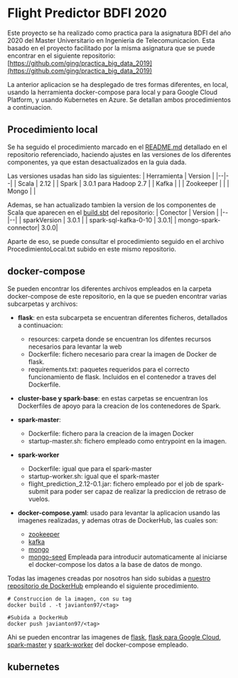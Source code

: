 # Flight Predictor BDFI 2020
Este proyecto se ha realizado como practica para la asignatura BDFI del año 2020 del Master Universitario en Ingenieria de Telecomunicacion. Esta basado en el proyecto facilitado por la misma asignatura que se puede encontrar en el siguiente repositorio: [https://github.com/ging/practica_big_data_2019](https://github.com/ging/practica_big_data_2019)

La anterior aplicacion se ha desplegado de tres formas diferentes, en local, usando la herramienta docker-compose para local y para Google Cloud Platform, y usando Kubernetes en Azure. Se detallan ambos procedimientos a continuacion.

## Procedimiento local
Se ha seguido el procedimiento marcado en el [README.md](https://github.com/ging/practica_big_data_2019/blob/master/README.md) detallado en el repositorio referenciado, haciendo ajustes en las versiones de los diferentes componentes, ya que estan desactualizados en la guia dada.

Las versiones usadas han sido las siguientes:
| Herramienta | Version |
|--|--|
| Scala | 2.12 |
| Spark | 3.0.1 para Hadoop 2.7 |
| Kafka |  |
| Zookeeper |  |
| Mongo |  |

Ademas, se han actualizado tambien la version de los componentes de Scala que aparecen en el [build.sbt](https://github.com/ging/practica_big_data_2019/blob/master/flight_prediction/build.sbt)  del repositorio:
| Conector | Version |
|--|--|
| sparkVersion | 3.0.1 |
| spark-sql-kafka-0-10 | 3.0.1|
| mongo-spark-connector|  3.0.0|

Aparte de eso, se puede consultar el procedimiento seguido en el archivo ProcedimientoLocal.txt subido en este mismo repositorio.

## docker-compose
Se pueden encontrar los diferentes archivos empleados en la carpeta docker-compose de este repositorio, en la que se pueden encontrar varias subcarpetas y archivos:

 - **flask**: en esta subcarpeta se encuentran diferentes ficheros, detallados a continuacion:
   - resources: carpeta donde se encuentran los difentes recursos necesarios para levantar la web
   - Dockerfile: fichero necesario para crear la imagen de Docker de flask.
   - requirements.txt: paquetes requeridos para el correcto funcionamiento de flask. Incluidos en el contenedor a traves del Dockerfile.

 - **cluster-base y spark-base**: en estas carpetas se encuentran los Dockerfiles de apoyo para la creacion de los contenedores de Spark.
 - **spark-master**: 
   - Dockerfile: fichero para la creacion de la imagen Docker
   - startup-master.sh: fichero empleado como entrypoint en la imagen.
- **spark-worker**
   - Dockerfile: igual que para el spark-master
   - startup-worker.sh: igual que el spark-master
   - flight_prediction_2.12-0.1.jar: fichero empleado por el job de spark-submit para poder ser capaz de realizar la prediccion de retraso de vuelos.
 - **docker-compose.yaml**: usado para levantar la aplicacion usando las imagenes realizadas, y ademas otras de DockerHub, las cuales son:
   - [zookeeper](https://hub.docker.com/r/wurstmeister/zookeeper)
   - [kafka](https://hub.docker.com/r/wurstmeister/kafka)
   - [mongo](https://hub.docker.com/_/mongo)
   - [mongo-seed](https://hub.docker.com/r/fvilers/mongo-seed)
Empleada para introducir automaticamente al iniciarse el docker-compose los datos a la base de datos de mongo.

Todas las imagenes creadas por nosotros han sido subidas a [nuestro repositorio de DockerHub](https://hub.docker.com/u/javianton97) empleando el siguiente procedimiento.

    # Construccion de la imagen, con su tag
    docker build . -t javianton97/<tag>
    
    #Subida a DockerHub
    docker push javianton97/<tag>
  
 Ahi se pueden encontrar las imagenes de [flask](https://hub.docker.com/r/javianton97/flask-compose), [flask para Google Cloud](https://hub.docker.com/r/javianton97/flask-compose-gc), [spark-master](https://hub.docker.com/r/javianton97/spark-master) y [spark-worker](https://hub.docker.com/r/javianton97/spark-worker) del docker-compose empleado.

## kubernetes
